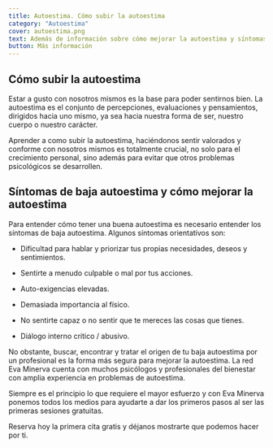 ```yaml
---
title: Autoestima. Cómo subir la autoestima  
category: "Autoestima"
cover: autoestima.png
text: Además de información sobre cómo mejorar la autoestima y síntomas de baja autoestima en esta página podrás encontrar más contenido sobre nuestros psicólogos online especializados en ayuda para tener buena autoestima.
button: Más información
---
```

## Cómo subir la autoestima

Estar a gusto con nosotros mismos es la base para poder sentirnos bien. La autoestima es el conjunto de percepciones, evaluaciones y pensamientos, dirigidos hacia uno mismo, ya sea hacia nuestra forma de ser, nuestro cuerpo o nuestro carácter.

Aprender a como subir la autoestima, haciéndonos sentir valorados y conforme con nosotros mismos es totalmente crucial, no solo para el crecimiento personal, sino además para evitar que otros problemas psicológicos se desarrollen.
## Síntomas de baja autoestima y cómo mejorar la autoestima

Para entender cómo tener una buena autoestima es necesario entender los síntomas de baja autoestima. Algunos síntomas orientativos son: 


-   Dificultad para hablar y priorizar tus propias necesidades, deseos y sentimientos.
    
-   Sentirte a menudo culpable o mal por tus acciones.
    
-   Auto-exigencias elevadas.
    
-   Demasiada importancia al físico.
    
-   No sentirte capaz o no sentir que te mereces las cosas que tienes.
    
-   Diálogo interno crítico / abusivo.
    

No obstante, buscar, encontrar y tratar el origen de tu baja autoestima por un profesional es la forma más segura para mejorar la autoestima. La red Eva Minerva cuenta con muchos psicólogos y profesionales del bienestar con amplia experiencia en problemas de autoestima.

Siempre es el principio lo que requiere el mayor esfuerzo y con Eva Minerva ponemos todos los medios para ayudarte a dar los primeros pasos al ser las primeras sesiones gratuitas.

Reserva hoy la primera cita gratis y déjanos mostrarte que podemos hacer por ti.
